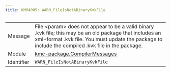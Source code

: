 ```yaml
---
title: KM04005: WARN_FileIsNotABinaryKvkFile
---
```


|            |           |
|------------|---------- |
| Message    | File &lt;param&gt; does not appear to be a valid binary \.kvk file; this may be an old package that includes an xml\-format \.kvk file\. You must update the package to include the compiled \.kvk file in the package\. |
| Module     | [kmc-package.CompilerMessages](kmc-package.compilermessages) |
| Identifier | `WARN_FileIsNotABinaryKvkFile` |


